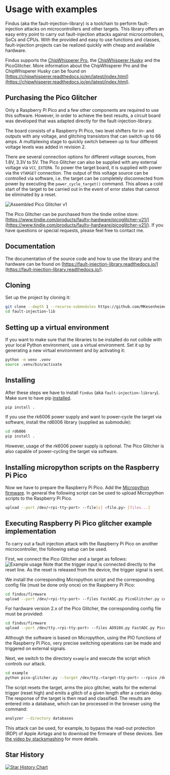 # Usage with examples

Findus (aka the fault-injection-library) is a toolchain to perform fault-injection attacks on microcontrollers and other targets.
This library offers an easy entry point to carry out fault-injection attacks against microcontrollers, SoCs and CPUs.
With the provided and easy to use functions and classes, fault-injection projects can be realized quickly with cheap and available hardware.

Findus supports the [ChipWhisperer Pro](https://rtfm.newae.com/Capture/ChipWhisperer-Pro/), the [ChipWhisperer Husky](https://rtfm.newae.com/Capture/ChipWhisperer-Husky/) and the PicoGlitcher.
More information about the ChipWhisperer Pro and the ChipWhisperer Husky can be found on [https://chipwhisperer.readthedocs.io/en/latest/index.html](https://chipwhisperer.readthedocs.io/en/latest/index.html).

## Purchasing the Pico Glitcher

Only a Raspberry Pi Pico and a few other components are required to use this software.
However, in order to achieve the best results, a circuit board was developed that was adapted directly for the fault-injection-library.

The board consists of a Raspberry Pi Pico, two level shifters for in- and outputs with any voltage, and glitching transistors that can switch up to 66 amps.
A multiplexing stage to quickly switch between up to four different voltage levels was added in revision 2.

There are several connection options for different voltage sources, from 1.8V, 3.3V to 5V.
The Pico Glitcher can also be supplied with any external voltage via `VCC_EXTERN`.
To power the target board, it is supplied with power via the `VTARGET` connection.
The output of this voltage source can be controlled via software, i.e. the target can be completely disconnected from power by executing the `power_cycle_target()` command.
This allows a cold start of the target to be carried out in the event of error states that cannot be eliminated by a reset.

![Assembled Pico Glitcher v1](https://github.com/MKesenheimer/fault-injection-library/blob/master/schematics/finished.JPG)

The Pico Glitcher can be purchased from the tindie online store: [https://www.tindie.com/products/faulty-hardware/picoglitcher-v21/](https://www.tindie.com/products/faulty-hardware/picoglitcher-v21/). If you have questions or special requests, please feel free to contact me.

## Documentation

The documentation of the source code and how to use the library and the hardware can be found on [https://fault-injection-library.readthedocs.io/](https://fault-injection-library.readthedocs.io/).

## Cloning

Set up the project by cloning it:

```bash
git clone --depth 1 --recurse-submodules https://github.com/MKesenheimer/fault-injection-library.git
cd fault-injection-lib
```

## Setting up a virtual environment

If you want to make sure that the libraries to be installed do not collide with your local Python environment, use a virtual environment.
Set it up by generating a new virtual environment and by activating it:

```bash
python -m venv .venv
source .venv/bin/activate
```

## Installing

After these steps we have to install `findus` (aka `fault-injection-library`).
Make sure to have pip [installed](https://docs.python.org/3/library/ensurepip.html).

```bash
pip install .
```

If you use the rk6006 power supply and want to power-cycle the target via software, install the rd6006 library (supplied as submodule):

```bash
cd rd6006
pip install .
```

However, usage of the rk6006 power supply is optional.
The Pico Glitcher is also capable of power-cycling the target via software.

## Installing micropython scripts on the Raspberry Pi Pico

Now we have to prepare the Raspberry Pi Pico.
Add the [Micropython firmware](https://projects.raspberrypi.org/en/projects/getting-started-with-the-pico).
In general the following script can be used to upload Micropython scripts to the Raspberry Pi Pico.

```bash
upload --port /dev/<rpi-tty-port> --file[s] <file.py> [files...]
```

## Executing Raspberry Pi Pico glitcher example implementation

To carry out a fault injection attack with the Raspberry Pi Pico on another microcontroller, the following setup can be used.

First, we connect the Pico Glitcher and a target as follows:
![Example usage](https://github.com/MKesenheimer/fault-injection-library/blob/master/schematics/fritzing/esp32-glitching.png)
Note that the trigger input is connected directly to the reset line.
As the reset is released from the device, the trigger signal is sent.

We install the corresponding Micropython script and the corresponding config file (must be done only once) on the Raspberry Pi Pico:

```bash
cd findus/firmware
upload --port /dev/<rpi-tty-port> --files FastADC.py PicoGlitcher.py config_v1/config.json
```

For hardware version 2.x of the Pico Glitcher, the corresponding config file must be provided:

```bash
cd findus/firmware
upload --port /dev/tty.<rpi-tty-port> --files AD910X.py FastADC.py PicoGlitcher.py PulseGenerator.py Spline.py config_v2/config.json
```

Although the software is based on Micropython, using the PIO functions of the Raspberry Pi Pico, very precise switching operations can be made and triggered on external signals.

Next, we switch to the directory `example` and execute the script which controls our attack.

```bash
cd example
python pico-glitcher.py --target /dev/tty.<target-tty-port> --rpico /dev/<rpi-tty-port> --delay 1_000 2_000 --length 100 150
```

The script resets the target, arms the pico glitcher, waits for the external trigger (reset high) and emits a glitch of a given length after a certain delay.
The response of the target is then read and classified.
The results are entered into a database, which can be processed in the browser using the command:

```bash
analyzer --directory databases
```

This attack can be used, for example, to bypass the read-out protection (RDP) of Apple Airtags and to download the firmware of these devices.
See [the video by stacksmashing](https://www.youtube.com/watch?v=_E0PWQvW-14) for more details.


## Star History

[![Star History Chart](https://api.star-history.com/svg?repos=MKesenheimer/fault-injection-library&type=Date)](https://star-history.com/#MKesenheimer/fault-injection-library&Date)